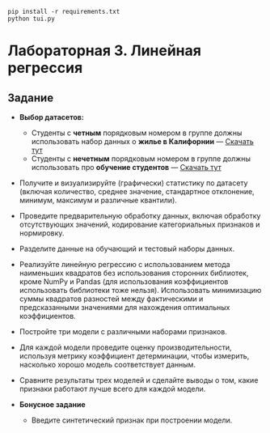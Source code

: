```
pip install -r requirements.txt
python tui.py
```

# Лабораторная 3. Линейная регрессия

## Задание

- **Выбор датасетов:**
    - Студенты с **четным** порядковым номером в группе должны использовать набор данных о **жилье в Калифорнии** — [Скачать тут](https://developers.google.com/machine-learning/crash-course/california-housing-data-description?hl=ru)
    - Студенты с **нечетным** порядковым номером в группе должны использовать про **обучение студентов** — [Скачать тут](https://www.kaggle.com/datasets/nikhil7280/student-performance-multiple-linear-regression)

- Получите и визуализируйте (графически) статистику по датасету (включая количество, среднее значение, стандартное отклонение, минимум, максимум и различные квантили).

- Проведите предварительную обработку данных, включая обработку отсутствующих значений, кодирование категориальных признаков и нормировку.

- Разделите данные на обучающий и тестовый наборы данных.

- Реализуйте линейную регрессию с использованием метода наименьших квадратов без использования сторонних библиотек, кроме NumPy и Pandas (для использования коэффициентов использовать библиотеки тоже нельзя). Использовать минимизацию суммы квадратов разностей между фактическими и предсказанными значениями для нахождения оптимальных коэффициентов.

- Постройте три модели с различными наборами признаков.

- Для каждой модели проведите оценку производительности, используя метрику коэффициент детерминации, чтобы измерить, насколько хорошо модель соответствует данным.

- Сравните результаты трех моделей и сделайте выводы о том, какие признаки работают лучше всего для каждой модели.

- **Бонусное задание**
    - Введите синтетический признак при построении модели.
